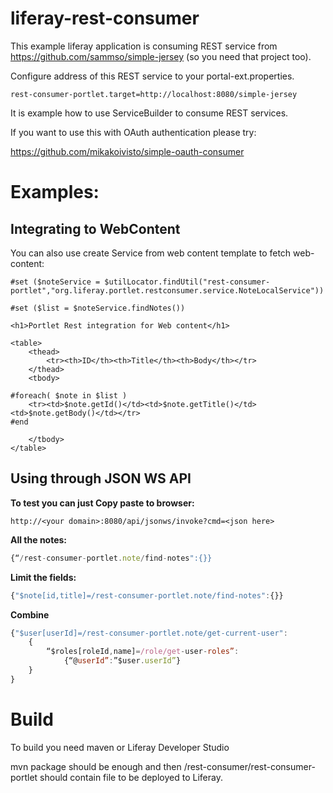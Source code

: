 # liferay-rest-consumer

This example liferay application is consuming REST service from https://github.com/sammso/simple-jersey (so you need that project too).

Configure address of this REST service to your portal-ext.properties.

``` properties
rest-consumer-portlet.target=http://localhost:8080/simple-jersey
```

It is example how to use ServiceBuilder to consume REST services.

If you want to use this with OAuth authentication please try: 

https://github.com/mikakoivisto/simple-oauth-consumer

# Examples:

## Integrating to WebContent

You can also use create Service from web content template to fetch web-content:

``` velocity
#set ($noteService = $utilLocator.findUtil("rest-consumer-portlet","org.liferay.portlet.restconsumer.service.NoteLocalService"))

#set ($list = $noteService.findNotes())

<h1>Portlet Rest integration for Web content</h1>

<table>
	<thead>
		<tr><th>ID</th><th>Title</th><th>Body</th></tr>
	</thead>
	<tbody>

#foreach( $note in $list )
    <tr><td>$note.getId()</td><td>$note.getTitle()</td><td>$note.getBody()</td></tr>
#end

	</tbody>
</table>
```

## Using through JSON WS API

**To test you can just Copy paste to browser:**

`http://<your domain>:8080/api/jsonws/invoke?cmd=<json here>`

**All the notes:**

```.js
{“/rest-consumer-portlet.note/find-notes":{}}
```

**Limit the fields:**

```.js
{"$note[id,title]=/rest-consumer-portlet.note/find-notes":{}}
```

**Combine**

```.js
{"$user[userId]=/rest-consumer-portlet.note/get-current-user":
	{
		“$roles[roleId,name]=/role/get-user-roles”:
			{“@userId”:”$user.userId”}
	}
}
```

# Build

To build you need maven or Liferay Developer Studio

mvn package should be enough and then /rest-consumer/rest-consumer-portlet should contain file to be deployed to Liferay.
